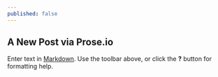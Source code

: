 ```yaml
---
published: false
---
```


## A New Post via Prose.io

Enter text in [Markdown](http://daringfireball.net/projects/markdown/). Use the toolbar above, or click the **?** button for formatting help.